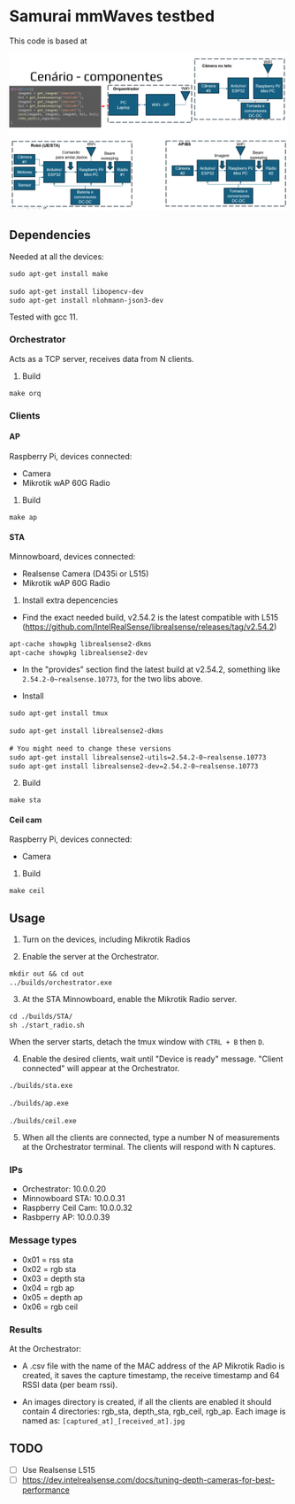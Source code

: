 # Samurai mmWaves testbed

This code is based at

![alt text](scenery.png)


## Dependencies

Needed at all the devices:

```
sudo apt-get install make

sudo apt-get install libopencv-dev
sudo apt-get install nlohmann-json3-dev
```

Tested with gcc 11.

### Orchestrator
Acts as a TCP server, receives data from N clients.



1. Build
```
make orq
```

### Clients

#### AP
Raspberry Pi, devices connected: 
- Camera
- Mikrotik wAP 60G Radio

1. Build
```
make ap
```

#### STA
Minnowboard, devices connected:
- Realsense Camera (D435i or L515)
- Mikrotik wAP 60G Radio

1. Install extra depencencies
- Find the exact needed build, v2.54.2 is the latest compatible with L515 (https://github.com/IntelRealSense/librealsense/releases/tag/v2.54.2)
```
apt-cache showpkg librealsense2-dkms
apt-cache showpkg librealsense2-dev
```

- In the "provides" section find the latest build at v2.54.2, something like `2.54.2-0~realsense.10773`, for the two libs above.

- Install

```
sudo apt-get install tmux

sudo apt-get install librealsense2-dkms

# You might need to change these versions
sudo apt-get install librealsense2-utils=2.54.2-0~realsense.10773
sudo apt-get install librealsense2-dev=2.54.2-0~realsense.10773
```


2. Build
```
make sta
```

#### Ceil cam
Raspberry Pi, devices connected:
- Camera

1. Build
```
make ceil
```

## Usage

1. Turn on the devices, including Mikrotik Radios

2. Enable the server at the Orchestrator.
```
mkdir out && cd out
../builds/orchestrator.exe
```

3. At the STA Minnowboard, enable the Mikrotik Radio server.
```
cd ./builds/STA/
sh ./start_radio.sh

```
When the server starts, detach the tmux window with `CTRL + B` then `D`.


4. Enable the desired clients, wait until "Device is ready" message. "Client connected" will appear at the Orchestrator.
```
./builds/sta.exe

./builds/ap.exe

./builds/ceil.exe
```

5. When all the clients are connected, type a number N of measurements at the Orchestrator terminal. The clients will respond with N captures.

### IPs

- Orchestrator: 10.0.0.20
- Minnowboard STA: 10.0.0.31
- Raspberry Ceil Cam: 10.0.0.32
- Rasbperry AP: 10.0.0.39 

### Message types
- 0x01 = rss sta
- 0x02 = rgb sta
- 0x03 = depth sta
- 0x04 = rgb ap
- 0x05 = depth ap
- 0x06 = rgb ceil

### Results

At the Orchestrator:
- A .csv file with the name of the MAC address of the AP Mikrotik Radio is created, it saves the capture timestamp, the receive timestamp and 64 RSSI data (per beam rssi).

- An images directory is created, if all the clients are enabled it should contain 4 directories: rgb_sta, depth_sta, rgb_ceil, rgb_ap. Each image is named as: `[captured_at]_[received_at].jpg`

## TODO

- [ ] Use Realsense L515
- [ ] https://dev.intelrealsense.com/docs/tuning-depth-cameras-for-best-performance
